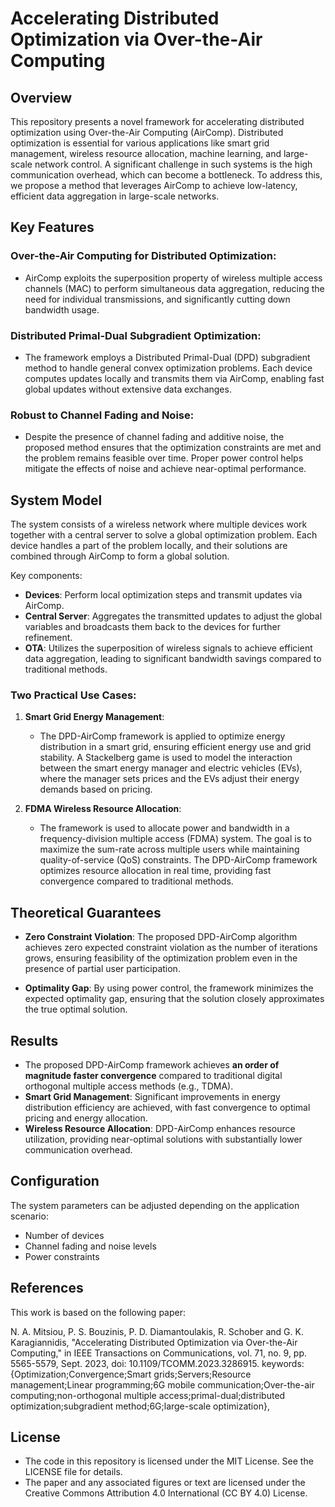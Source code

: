 # Accelerating Distributed Optimization via Over-the-Air Computing

## Overview
This repository presents a novel framework for accelerating distributed optimization using Over-the-Air Computing (AirComp). Distributed optimization is essential for various applications like smart grid management, wireless resource allocation, machine learning, and large-scale network control. A significant challenge in such systems is the high communication overhead, which can become a bottleneck. To address this, we propose a method that leverages AirComp to achieve low-latency, efficient data aggregation in large-scale networks.

## Key Features

### Over-the-Air Computing for Distributed Optimization:
- AirComp exploits the superposition property of wireless multiple access channels (MAC) to perform simultaneous data aggregation, reducing the need for individual transmissions, and significantly cutting down bandwidth usage.
  
### Distributed Primal-Dual Subgradient Optimization:
- The framework employs a Distributed Primal-Dual (DPD) subgradient method to handle general convex optimization problems. Each device computes updates locally and transmits them via AirComp, enabling fast global updates without extensive data exchanges.

### Robust to Channel Fading and Noise:
- Despite the presence of channel fading and additive noise, the proposed method ensures that the optimization constraints are met and the problem remains feasible over time. Proper power control helps mitigate the effects of noise and achieve near-optimal performance.

## System Model
The system consists of a wireless network where multiple devices work together with a central server to solve a global optimization problem. Each device handles a part of the problem locally, and their solutions are combined through AirComp to form a global solution.

Key components:
- **Devices**: Perform local optimization steps and transmit updates via AirComp.
- **Central Server**: Aggregates the transmitted updates to adjust the global variables and broadcasts them back to the devices for further refinement.
- **OTA**: Utilizes the superposition of wireless signals to achieve efficient data aggregation, leading to significant bandwidth savings compared to traditional methods.

### Two Practical Use Cases:
1. **Smart Grid Energy Management**:
   - The DPD-AirComp framework is applied to optimize energy distribution in a smart grid, ensuring efficient energy use and grid stability. A Stackelberg game is used to model the interaction between the smart energy manager and electric vehicles (EVs), where the manager sets prices and the EVs adjust their energy demands based on pricing.

2. **FDMA Wireless Resource Allocation**:
   - The framework is used to allocate power and bandwidth in a frequency-division multiple access (FDMA) system. The goal is to maximize the sum-rate across multiple users while maintaining quality-of-service (QoS) constraints. The DPD-AirComp framework optimizes resource allocation in real time, providing fast convergence compared to traditional methods.

## Theoretical Guarantees
- **Zero Constraint Violation**: The proposed DPD-AirComp algorithm achieves zero expected constraint violation as the number of iterations grows, ensuring feasibility of the optimization problem even in the presence of partial user participation.
  
- **Optimality Gap**: By using power control, the framework minimizes the expected optimality gap, ensuring that the solution closely approximates the true optimal solution.

## Results
- The proposed DPD-AirComp framework achieves **an order of magnitude faster convergence** compared to traditional digital orthogonal multiple access methods (e.g., TDMA).
- **Smart Grid Management**: Significant improvements in energy distribution efficiency are achieved, with fast convergence to optimal pricing and energy allocation.
- **Wireless Resource Allocation**: DPD-AirComp enhances resource utilization, providing near-optimal solutions with substantially lower communication overhead.

## Configuration
The system parameters can be adjusted depending on the application scenario:
- Number of devices
- Channel fading and noise levels
- Power constraints

## References
This work is based on the following paper:

N. A. Mitsiou, P. S. Bouzinis, P. D. Diamantoulakis, R. Schober and G. K. Karagiannidis, "Accelerating Distributed Optimization via Over-the-Air Computing," in IEEE Transactions on Communications, vol. 71, no. 9, pp. 5565-5579, Sept. 2023, doi: 10.1109/TCOMM.2023.3286915.
keywords: {Optimization;Convergence;Smart grids;Servers;Resource management;Linear programming;6G mobile communication;Over-the-air computing;non-orthogonal multiple access;primal-dual;distributed optimization;subgradient method;6G;large-scale optimization},

## License

- The code in this repository is licensed under the MIT License. See the LICENSE file for details.
- The paper and any associated figures or text are licensed under the Creative Commons Attribution 4.0 International (CC BY 4.0) License.

